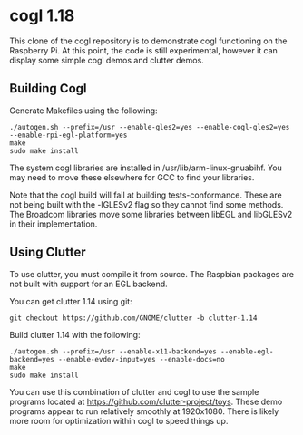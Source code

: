 cogl 1.18
=========

This clone of the cogl repository is to demonstrate cogl functioning on the Raspberry Pi. At this point, the code is still experimental, however it can display some simple cogl demos and clutter demos.

Building Cogl
-------------

Generate Makefiles using the following:

```
./autogen.sh --prefix=/usr --enable-gles2=yes --enable-cogl-gles2=yes --enable-rpi-egl-platform=yes
make
sudo make install
```

The system cogl libraries are installed in /usr/lib/arm-linux-gnuabihf. You may need to move these elsewhere for GCC to find your libraries.

Note that the cogl build will fail at building tests-conformance. These are not being built with the -lGLESv2 flag so they cannot find some methods. The Broadcom libraries move some libraries between libEGL and libGLESv2 in their implementation.

Using Clutter
-------------

To use clutter, you must compile it from source. The Raspbian packages are not built with support for an EGL backend.

You can get clutter 1.14 using git:

```
git checkout https://github.com/GNOME/clutter -b clutter-1.14
```

Build clutter 1.14 with the following:

```
./autogen.sh --prefix=/usr --enable-x11-backend=yes --enable-egl-backend=yes --enable-evdev-input=yes --enable-docs=no
make
sudo make install
```

You can use this combination of clutter and cogl to use the sample programs located at https://github.com/clutter-project/toys. These demo programs appear to run relatively smoothly at 1920x1080. There is likely more room for optimization within cogl to speed things up.
